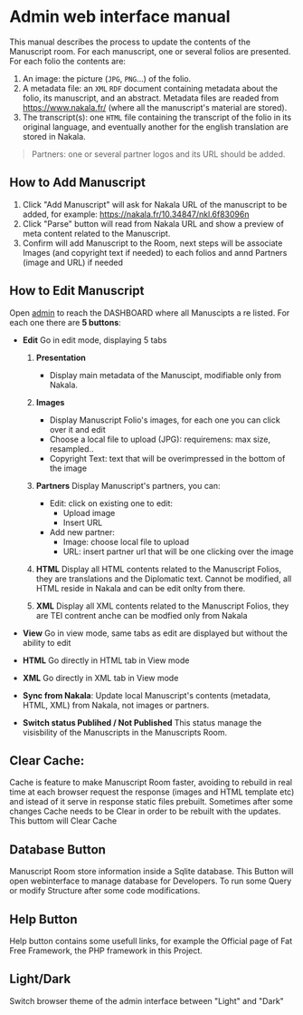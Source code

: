 # Admin web interface manual
This manual describes the process to update the contents of the Manuscript room.
For each manuscript, one or several folios are presented. For each folio the contents are:
1. An image: the picture (`JPG`, `PNG`...) of the folio.
2. A metadata file: an `XML`  `RDF` document containing metadata about the folio, its manuscript, and an abstract. Metadata files are readed from https://www.nakala.fr/ (where all the manuscript's material are stored).
3. The transcript(s): one `HTML` file containing the transcript of the folio in its original language, and eventually another for the english translation are stored in Nakala.
> Partners: one or several partner logos and its URL should be added.

## How to Add Manuscript
1. Click "Add Manuscript" will ask for Nakala URL of the manuscript to be added, for example: https://nakala.fr/10.34847/nkl.6f83096n
2. Click "Parse" button will read from Nakala URL and show a preview of meta content related to the Manuscript.
3. Confirm will add Manuscript to the Room, next steps will be associate Images (and copyright text if needed) to each folios and annd Partners (image and URL) if needed


## How to Edit Manuscript


Open [admin](/admin) to reach the DASHBOARD where all Manuscipts a re listed.
For each one there are **5 buttons**:

- **Edit**  Go in edit mode, displaying 5 tabs

     1. **Presentation**  

        - Display main metadata of the Manuscipt, modifiable only from Nakala.
          
     
     2. **Images**  
     
        - Display Manuscript Folio's images, for each one you can click over it and edit
         * Choose a local file to upload (JPG): requiremens: max size, resampled..
         * Copyright Text: text that will be overimpressed in the bottom of the image
           
     
     3. **Partners**
        Display Manuscript's partners, you can:
     
        * Edit: click on existing one to edit:
          - Upload image
          - Insert URL
        * Add new partner:
          - Image: choose local file to upload
          - URL: insert partner url that will be one clicking over the image
            
     4. **HTML**
     Display all HTML contents related to the Manuscript Folios, they are translations and the Diplomatic text. Cannot be modified, all HTML reside in Nakala and can be edit onlty from there.
     5. **XML**
         Display all XML contents related to the Manuscript Folios, they are TEI contrent anche can be modfied only from Nakala


-  **View**
Go in view mode, same tabs as edit are displayed but without the ability to edit

-  **HTML** Go directly in HTML tab in View mode

-  **XML** Go directly in XML tab in View mode

-  **Sync from Nakala**: Update local Manuscript's contents (metadata, HTML, XML) from Nakala, not images or partners.

-  **Switch status Publihed / Not Published** This status manage the visisbility of the Manuscripts in the Manuscripts Room.

## Clear Cache:
Cache is feature to make Manuscript Room faster, avoiding to rebuild in real time at each browser request the response (images and HTML template etc) and istead of it serve in response static files prebuilt.
Sometimes after some changes Cache needs to be Clear in order to be rebuilt with the updates.
This buttom will Clear Cache

## Database Button
Manuscript Room store information inside a Sqlite database. This Button will open webinterface to manage database for Developers. To run some Query or modify Structure after some code modifications.


## Help Button
Help button contains some usefull links, for example the Official page of Fat Free Framework, the PHP framework in this Project.


## Light/Dark

Switch browser theme of the admin interface between "Light" and "Dark"